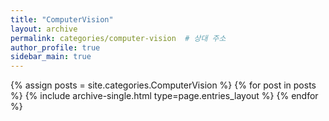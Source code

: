 ```yaml
---
title: "ComputerVision"
layout: archive
permalink: categories/computer-vision  # 상대 주소
author_profile: true
sidebar_main: true
---
```


{% assign posts = site.categories.ComputerVision %}
{% for post in posts %} {% include archive-single.html type=page.entries_layout %} {% endfor %}